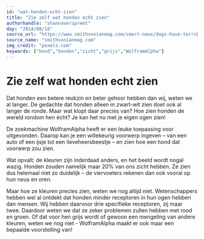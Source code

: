 ```yaml
---
id: "wat-honden-echt-zien"
title: "Zie zelf wat honden echt zien"
authorhandle: "shannaverspreet"
day: "2014/08/18"
source_url: "https://www.smithsonianmag.com/smart-news/dogs-have-terrible-eyesight-see-for-yourself-8992751/"
source_name: "smithsonianmag.com"
img_credit: "pexels.com"
keywords: ["hond","honden","zicht","grijs","WolframAlpha"]
---
```

# Zie zelf wat honden echt zien
Dat honden een betere reukzin en beter gehoor hebben dan wij, weten we al langer. De gedachte dat honden alleen in zwart-wit zien doet ook al langer de ronde. Maar wat klopt daar precies van? Hoe zien honden de wereld rondom hen écht? Je kan het nu met je eigen ogen zien!

De zoekmachine WolframAlpha heeft er een leuke toepassing voor uitgevonden. Daarop kan je een willekeurig voorwerp ingeven – van een auto of een ijsje tot een lieveheersbeestje – en zien hoe een hond dat voorwerp zou zien.

<script type="text/javascript" id="WolframAlphaScript125a6a47bc73b0269276cd2dd58d84f1" src="//www.wolframalpha.com/widget/widget.jsp?id=125a6a47bc73b0269276cd2dd58d84f1"></script>

Wat opvalt: de kleuren zijn inderdaad anders, en het beeld wordt nogal wazig. Honden zouden namelijk maar 20% van ons zicht hebben. Ze zien dus helemaal niet zo duidelijk – de viervoeters rekenen dan ook vooral op hun neus en oren.

Maar hoe ze kleuren precies zien, weten we nog altijd niet. Wetenschappers hebben wel al ontdekt dat honden minder receptoren in hun ogen hebben dan mensen. Wij hebben daarvoor drie specifieke receptoren, zij maar twee. Daardoor weten we dat ze zeker problemen zullen hebben met rood en groen. Of dat voor hen grijs wordt of gewoon een mengeling van andere kleuren, weten we nog niet - WolframAlpha maakt er ook maar een bepaalde voorstelling van!